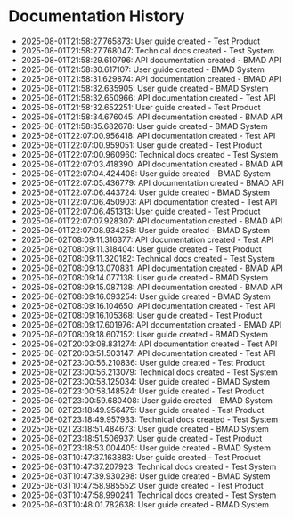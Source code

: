 # Documentation History

- 2025-08-01T21:58:27.765873: User guide created - Test Product
- 2025-08-01T21:58:27.768047: Technical docs created - Test System
- 2025-08-01T21:58:29.610796: API documentation created - BMAD API
- 2025-08-01T21:58:30.617107: User guide created - BMAD System
- 2025-08-01T21:58:31.629874: API documentation created - BMAD API
- 2025-08-01T21:58:32.635905: User guide created - BMAD System
- 2025-08-01T21:58:32.650966: API documentation created - Test API
- 2025-08-01T21:58:32.652251: User guide created - Test Product
- 2025-08-01T21:58:34.676045: API documentation created - BMAD API
- 2025-08-01T21:58:35.682678: User guide created - BMAD System
- 2025-08-01T22:07:00.956418: API documentation created - Test API
- 2025-08-01T22:07:00.959051: User guide created - Test Product
- 2025-08-01T22:07:00.960960: Technical docs created - Test System
- 2025-08-01T22:07:03.418390: API documentation created - BMAD API
- 2025-08-01T22:07:04.424408: User guide created - BMAD System
- 2025-08-01T22:07:05.436779: API documentation created - BMAD API
- 2025-08-01T22:07:06.443724: User guide created - BMAD System
- 2025-08-01T22:07:06.450903: API documentation created - Test API
- 2025-08-01T22:07:06.451313: User guide created - Test Product
- 2025-08-01T22:07:07.928307: API documentation created - BMAD API
- 2025-08-01T22:07:08.934258: User guide created - BMAD System
- 2025-08-02T08:09:11.316377: API documentation created - Test API
- 2025-08-02T08:09:11.318404: User guide created - Test Product
- 2025-08-02T08:09:11.320182: Technical docs created - Test System
- 2025-08-02T08:09:13.070831: API documentation created - BMAD API
- 2025-08-02T08:09:14.077138: User guide created - BMAD System
- 2025-08-02T08:09:15.087138: API documentation created - BMAD API
- 2025-08-02T08:09:16.093254: User guide created - BMAD System
- 2025-08-02T08:09:16.104650: API documentation created - Test API
- 2025-08-02T08:09:16.105368: User guide created - Test Product
- 2025-08-02T08:09:17.601976: API documentation created - BMAD API
- 2025-08-02T08:09:18.607152: User guide created - BMAD System
- 2025-08-02T20:03:08.831274: API documentation created - Test API
- 2025-08-02T20:03:51.503147: API documentation created - Test API
- 2025-08-02T23:00:56.210836: User guide created - Test Product
- 2025-08-02T23:00:56.213079: Technical docs created - Test System
- 2025-08-02T23:00:58.125034: User guide created - BMAD System
- 2025-08-02T23:00:58.148524: User guide created - Test Product
- 2025-08-02T23:00:59.680408: User guide created - BMAD System
- 2025-08-02T23:18:49.956475: User guide created - Test Product
- 2025-08-02T23:18:49.957933: Technical docs created - Test System
- 2025-08-02T23:18:51.484673: User guide created - BMAD System
- 2025-08-02T23:18:51.506937: User guide created - Test Product
- 2025-08-02T23:18:53.004405: User guide created - BMAD System
- 2025-08-03T10:47:37.163883: User guide created - Test Product
- 2025-08-03T10:47:37.207923: Technical docs created - Test System
- 2025-08-03T10:47:39.930298: User guide created - BMAD System
- 2025-08-03T10:47:58.985552: User guide created - Test Product
- 2025-08-03T10:47:58.990241: Technical docs created - Test System
- 2025-08-03T10:48:01.782638: User guide created - BMAD System
